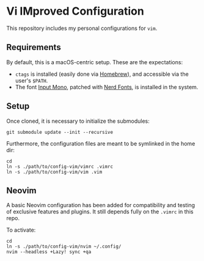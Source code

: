 # Vi IMproved Configuration

This repository includes my personal configurations for `vim`.

## Requirements

By default, this is a macOS-centric setup. These are the expectations:

- `ctags` is installed (easily done via [Homebrew](https://brew.sh)), and accessible via the user's `$PATH`.
- The font [Input Mono](https://input.djr.com), patched with [Nerd Fonts](https://www.nerdfonts.com/), is installed in the system.

## Setup

Once cloned, it is necessary to initialize the submodules:

    git submodule update --init --recursive

Furthermore, the configuration files are meant to be symlinked in the home dir:

    cd
    ln -s ./path/to/config-vim/vimrc .vimrc
    ln -s ./path/to/config-vim/vim .vim

## Neovim

A basic Neovim configuration has been added for compatibility and testing of exclusive features and plugins. It still depends fully on the `.vimrc` in this repo.

To activate:

    cd
    ln -s ./path/to/config-vim/nvim ~/.config/
    nvim --headless +Lazy! sync +qa

